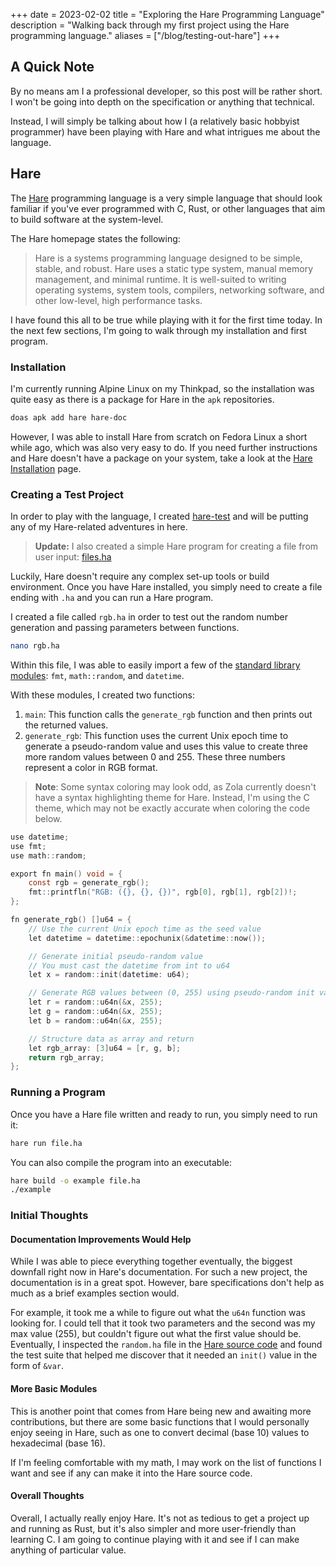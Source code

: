 +++
date = 2023-02-02
title = "Exploring the Hare Programming Language"
description = "Walking back through my first project using the Hare programming language."
aliases = ["/blog/testing-out-hare"]
+++

## A Quick Note

By no means am I a professional developer, so this post will be rather short.
I won't be going into depth on the specification or anything that technical.

Instead, I will simply be talking about how I (a relatively basic hobbyist
programmer) have been playing with Hare and what intrigues me about the
language.

## Hare

The [Hare](https://harelang.org) programming language is a very simple language
that should look familiar if you've ever programmed with C, Rust, or other
languages that aim to build software at the system-level.

The Hare homepage states the following:

>  Hare is a systems programming language designed to be simple, stable, and
>  robust. Hare uses a static type system, manual memory management, and
>  minimal runtime. It is well-suited to writing operating systems, system
>  tools, compilers, networking software, and other low-level, high performance
>  tasks.

I have found this all to be true while playing with it for the first time today.
In the next few sections, I'm going to walk through my installation and first
program.

### Installation

I'm currently running Alpine Linux on my Thinkpad, so the installation was quite
easy as there is a package for Hare in the `apk` repositories.

```sh
doas apk add hare hare-doc
```

However, I was able to install Hare from scratch on Fedora Linux a short while
ago, which was also very easy to do. If you need further instructions and Hare
doesn't have a package on your system, take a look at the [Hare 
Installation](https://harelang.org/installation/) page.

### Creating a Test Project

In order to play with the language, I created
[hare-test](https://git.sr.ht/~cmc/hare-test) and will be putting any of my
Hare-related adventures in here.

> **Update:** I also created a simple Hare program for creating a file from user
> input:
> [files.ha](https://git.sr.ht/~cmc/hare-projects/tree/main/item/files/files.ha)

Luckily, Hare doesn't require any complex set-up tools or build environment.
Once you have Hare installed, you simply need to create a file ending with `.ha`
and you can run a Hare program.

I created a file called `rgb.ha` in order to test out the random number
generation and passing parameters between functions.

```sh
nano rgb.ha
```

Within this file, I was able to easily import a few of the [standard library
modules](https://harelang.org/tutorials/stdlib/): `fmt`, `math::random`, and
`datetime`.

With these modules, I created two functions:

1. `main`: This function calls the `generate_rgb` function and then prints out
the returned values.
2. `generate_rgb`: This function uses the current Unix epoch time to generate a
pseudo-random value and uses this value to create three more random values
between 0 and 255. These three numbers represent a color in RGB format.

> **Note**: Some syntax coloring may look odd, as Zola currently doesn't have a
> syntax highlighting theme for Hare. Instead, I'm using the C theme, which may
> not be exactly accurate when coloring the code below.

```c
use datetime;
use fmt;
use math::random;

export fn main() void = {
	const rgb = generate_rgb();
	fmt::printfln("RGB: ({}, {}, {})", rgb[0], rgb[1], rgb[2])!;
};

fn generate_rgb() []u64 = {
	// Use the current Unix epoch time as the seed value
	let datetime = datetime::epochunix(&datetime::now());

	// Generate initial pseudo-random value
	// You must cast the datetime from int to u64
	let x = random::init(datetime: u64);

	// Generate RGB values between (0, 255) using pseudo-random init value
	let r = random::u64n(&x, 255);
	let g = random::u64n(&x, 255);
	let b = random::u64n(&x, 255);

	// Structure data as array and return
	let rgb_array: [3]u64 = [r, g, b];
	return rgb_array;
};
```

### Running a Program

Once you have a Hare file written and ready to run, you simply need to run it:

```sh
hare run file.ha
```

You can also compile the program into an executable:

```sh
hare build -o example file.ha
./example
```

### Initial Thoughts

#### Documentation Improvements Would Help

While I was able to piece everything together eventually, the biggest downfall
right now in Hare's documentation. For such a new project, the documentation is
in a great spot. However, bare specifications don't help as much as a brief
examples section would.

For example, it took me a while to figure out what the `u64n` function was
looking for. I could tell that it took two parameters and the second was my max
value (255), but couldn't figure out what the first value should be. Eventually,
I inspected the `random.ha` file in the [Hare source
code](https://git.sr.ht/~sircmpwn/hare/tree/master/item/math/random/random.ha)
and found the test suite that helped me discover that it needed an `init()`
value in the form of `&var`.

#### More Basic Modules

This is another point that comes from Hare being new and awaiting more
contributions, but there are some basic functions that I would personally enjoy
seeing in Hare, such as one to convert decimal (base 10) values to hexadecimal
(base 16).

If I'm feeling comfortable with my math, I may work on the list of functions I
want and see if any can make it into the Hare source code.

#### Overall Thoughts

Overall, I actually really enjoy Hare. It's not as tedious to get a project up
and running as Rust, but it's also simpler and more user-friendly than learning
C. I am going to continue playing with it and see if I can make anything of
particular value.
